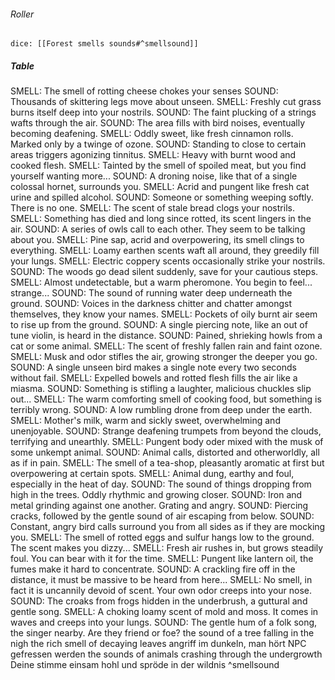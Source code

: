 ###### Roller
`dice: [[Forest smells sounds#^smellsound]]`
##### Table
SMELL: The smell of rotting cheese chokes your senses
SOUND: Thousands of skittering legs move about unseen.
SMELL: Freshly cut grass burns itself deep into your nostrils.
SOUND: The faint plucking of a strings wafts through the air.
SOUND: The area fills with bird noises, eventually becoming deafening.
SMELL: Oddly sweet, like fresh cinnamon rolls. Marked only by a twinge of ozone.
SOUND: Standing to close to certain areas triggers agonizing tinnitus.
SMELL: Heavy with burnt wood and cooked flesh.
SMELL: Tainted by the smell of spoiled meat, but you find yourself wanting more...
SOUND: A droning noise, like that of a single colossal hornet, surrounds you.
SMELL: Acrid and pungent like fresh cat urine and spilled alcohol.
SOUND: Someone or something weeping softly. There is no one.
SMELL: The scent of stale bread clogs your nostrils.
SMELL: Something has died and long since rotted, its scent lingers in the air.
SOUND: A series of owls call to each other. They seem to be talking about you.
SMELL: Pine sap, acrid and overpowering, its smell clings to everything.
SMELL: Loamy earthen scents waft all around, they greedily fill your lungs.
SMELL: Electric coppery scents occasionally strike your nostrils.
SOUND: The woods go dead silent suddenly, save for your cautious steps.
SMELL: Almost undetectable, but a warm pheromone. You begin to feel... strange...
SOUND: The sound of running water deep underneath the ground.
SOUND: Voices in the darkness chitter and chatter amongst themselves, they know your names.
SMELL: Pockets of oily burnt air seem to rise up from the ground.
SOUND: A single piercing note, like an out of tune violin, is heard in the distance.
SOUND: Pained, shrieking howls from a cat or some animal.
SMELL: The scent of freshly fallen rain and faint ozone.
SMELL: Musk and odor stifles the air, growing stronger the deeper you go.
SOUND: A single unseen bird makes a single note every two seconds without fail.
SMELL: Expelled bowels and rotted flesh fills the air like a miasma.
SOUND: Something is stifling a laughter, malicious chuckles slip out...
SMELL: The warm comforting smell of cooking food, but something is terribly wrong.
SOUND: A low rumbling drone from deep under the earth.
SMELL: Mother's milk, warm and sickly sweet, overwhelming and unenjoyable.
SOUND: Strange deafening trumpets from beyond the clouds, terrifying and unearthly.
SMELL: Pungent body oder mixed with the musk of some unkempt animal.
SOUND: Animal calls, distorted and otherworldly, all as if in pain.
SMELL: The smell of a tea-shop, pleasantly aromatic at first but overpowering at certain spots.
SMELL: Animal dung, earthy and foul, especially in the heat of day.
SOUND: The sound of things dropping from high in the trees. Oddly rhythmic and growing closer.
SOUND: Iron and metal grinding against one another. Grating and angry.
SOUND: Piercing cracks, followed by the gentle sound of air escaping from below.
SOUND: Constant, angry bird calls surround you from all sides as if they are mocking you.
SMELL: The smell of rotted eggs and sulfur hangs low to the ground. The scent makes you dizzy...
SMELL: Fresh air rushes in, but grows steadily foul. You can bear with it for the time.
SMELL: Pungent like lantern oil, the fumes make it hard to concentrate.
SOUND: A crackling fire off in the distance, it must be massive to be heard from here...
SMELL: No smell, in fact it is uncannily devoid of scent. Your own odor creeps into your nose.
SOUND: The croaks from frogs hidden in the underbrush, a guttural and gentle song.
SMELL: A choking loamy scent of mold and moss. It comes in waves and creeps into your lungs.
SOUND: The gentle hum of a folk song, the singer nearby. Are they friend or foe?
the sound of a tree falling in the nigh
the rich smell of decaying leaves
angriff im dunkeln, man hört NPC gefressen werden
the sounds of animals crashing through the undergrowth
Deine stimme einsam hohl und spröde in der wildnis
^smellsound